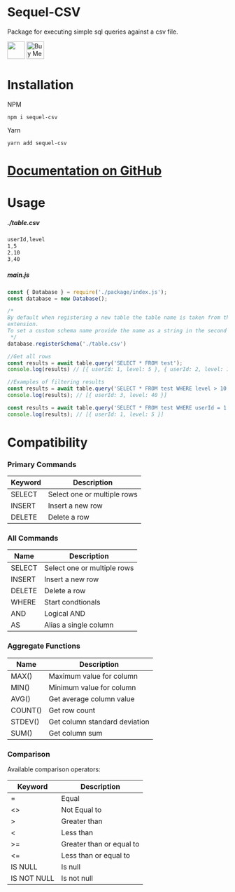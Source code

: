 # Sequel-CSV

Package for executing simple sql queries against a csv file.

<a href="https://www.npmjs.com/package/sequel-csv"><img height="40px" src="https://img.shields.io/npm/v/sequel-csv?style=plastic" alt=""></a>
<a href='https://ko-fi.com/K3K47LTWF' target='_blank'><img height="40px" src='https://cdn.ko-fi.com/cdn/kofi3.png?v=3' border='0' alt='Buy Me a Coffee at ko-fi.com' /></a>

# Installation

NPM
```
npm i sequel-csv
```
Yarn
```
yarn add sequel-csv
```

# [Documentation on GitHub](https://github.com/OneAndonlyFinbar/sequel-csv/wiki)

# Usage

##### ./table.csv

```css
userId,level
1,5
2,10
3,40
```
##### main.js
```js
const { Database } = require('./package/index.js');
const database = new Database();

/*
By default when registering a new table the table name is taken from the file name, excluding path and
extension.
To set a custom schema name provide the name as a string in the second parameter.
 */
database.registerSchema('./table.csv')

//Get all rows
const results = await table.query('SELECT * FROM test');
console.log(results) // [{ userId: 1, level: 5 }, { userId: 2, level: 10 }, { userId: 3, level: 40 }]

//Examples of filtering results
const results = await table.query('SELECT * FROM test WHERE level > 10');
console.log(results); // [{ userId: 3, level: 40 }]

const results = await table.query('SELECT * FROM test WHERE userId = 1');
console.log(results); // [{ userId: 1, level: 5 }]
```

# Compatibility

### Primary Commands

| Keyword | Description                 |
|---------|-----------------------------|
| SELECT  | Select one or multiple rows |
| INSERT  | Insert a new row            |
| DELETE  | Delete a row                |

### All Commands

| Name   | Description                 |
|--------|-----------------------------|
| SELECT | Select one or multiple rows |
| INSERT | Insert a new row            |
| DELETE | Delete a row                |
| WHERE  | Start condtionals           |
| AND    | Logical AND                 |
| AS     | Alias a single column       |

### Aggregate Functions

| Name    | Description                   |
|---------|-------------------------------|
| MAX()   | Maximum value for column      |
| MIN()   | Minimum value for column      |
| AVG()   | Get average column value      |
| COUNT() | Get row count                 |
| STDEV() | Get column standard deviation |
| SUM()   | Get column sum                |


### Comparison

Available comparison operators:

| Keyword     | Description              |
|-------------|--------------------------|
| =           | Equal                    |
| <>          | Not Equal to             |
| \>          | Greater than             |
| \<          | Less than                |
| \>=         | Greater than or equal to |
| \<=         | Less than or equal to    |
| IS NULL     | Is null                  |
| IS NOT NULL | Is not null              |